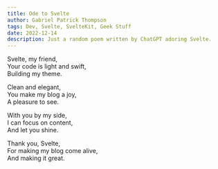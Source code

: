 ```yaml
---
title: Ode to Svelte
author: Gabriel Patrick Thompson
tags: Dev, Svelte, SvelteKit, Geek Stuff
date: 2022-12-14
description: Just a random poem written by ChatGPT adoring Svelte.
---
```


Svelte, my friend,<br>
Your code is light and swift,<br>
Building my theme.

Clean and elegant,<br>
You make my blog a joy,<br>
A pleasure to see.

With you by my side,<br>
I can focus on content,<br>
And let you shine.

Thank you, Svelte,<br>
For making my blog come alive,<br>
And making it great.
